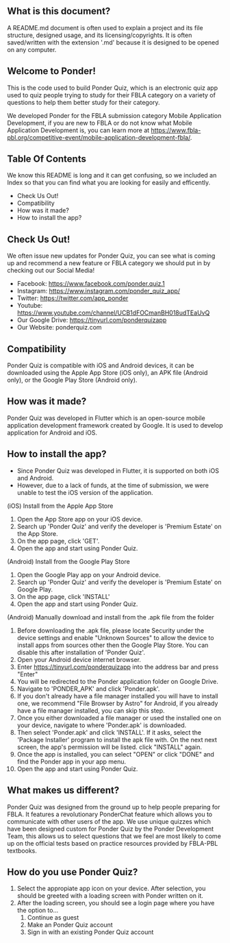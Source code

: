 ## What is this document?
A README.md document is often used to explain a project and its file structure, designed usage, and its licensing/copyrights. It is often saved/written with the extension '.md' because it is designed to be opened on any computer.

## Welcome to Ponder!
This is the code used to build Ponder Quiz, which is an electronic quiz app used to quiz people trying to study for their FBLA category on a variety of questions to help them better study for their category. 

We developed Ponder for the FBLA submission category Mobile Application Development, if you are new to FBLA or do not know what Mobile Application Development is, you can learn more at https://www.fbla-pbl.org/competitive-event/mobile-application-development-fbla/.

## Table Of Contents
We know this README is long and it can get confusing, so we included an Index so that you can find what you are looking for easily and efficently.

* Check Us Out!
* Compatibility 
* How was it made?
* How to install the app?

## Check Us Out!
We often issue new updates for Ponder Quiz, you can see what is coming up and recommend a new feature or FBLA category we should put in by checking out our Social Media!

* Facebook: https://www.facebook.com/ponder.quiz.1
* Instagram: https://www.instagram.com/ponder_quiz_app/
* Twitter: https://twitter.com/app_ponder
* Youtube: https://www.youtube.com/channel/UCB1dFOCmanBH018udTEaUvQ
* Our Google Drive: https://tinyurl.com/ponderquizapp
* Our Website: ponderquiz.com

## Compatibility 
Ponder Quiz is compatible with iOS and Android devices, it can be downloaded using the Apple App Store (iOS only), an APK file (Android only), or the Google Play Store (Android only).

## How was it made?
Ponder Quiz was developed in Flutter which is an open-source mobile application development framework created by Google. It is used to develop application for Android and iOS. 

## How to install the app?
* Since Ponder Quiz was developed in Flutter, it is supported on both iOS and Android.
* However, due to a lack of funds, at the time of submission, we were unable to test the iOS version of the application. 

(iOS) Install from the Apple App Store
1. Open the App Store app on your iOS device.
2. Search up 'Ponder Quiz' and verify the developer is 'Premium Estate' on the App Store.
3. On the app page, click 'GET'.
4. Open the app and start using Ponder Quiz.

(Android) Install from the Google Play Store
1. Open the Google Play app on your Android device.
2. Search up 'Ponder Quiz' and verify the developer is 'Premium Estate' on Google Play.
3. On the app page, click 'INSTALL'
4. Open the app and start using Ponder Quiz.

(Android) Manually download and install from the .apk file from the folder
1. Before downloading the .apk file, please locate Security under the device settings and enable "Unknown Sources" to allow the device to install apps from sources other then the Google Play Store. You can disable this after installation of 'Ponder Quiz'.
2. Open your Android device internet browser.
3. Enter https://tinyurl.com/ponderquizapp into the address bar and press "Enter"
4. You will be redirected to the Ponder application folder on Google Drive.
5. Navigate to 'PONDER_APK' and click 'Ponder.apk'.
6. If you don't already have a file manager installed you will have to install one, we recommend "File Browser by Astro" for Android, if you already have a file manager installed, you can skip this step.
7.  Once you either downloaded a file manager or used the installed one on your device, navigate to where 'Ponder.apk' is downloaded.
8. Then select 'Ponder.apk' and click 'INSTALL'. If it asks, select the 'Package Installer' program to install the apk file with. On the next next screen, the app's permission will be listed. click "INSTALL" again.
9. Once the app is installed, you can select "OPEN" or click "DONE" and find the Ponder app in your app menu.
10. Open the app and start using Ponder Quiz.

## What makes us different?
Ponder Quiz was designed from the ground up to help people preparing for FBLA. It features a revolutionary PonderChat feature which allows you to communicate with other users of the app. We use unique quizzes which have been designed custom for Ponder Quiz by the Ponder Development Team, this allows us to select questions that we feel are most likely to come up on the official tests based on practice resources provided by FBLA-PBL textbooks.

## How do you use Ponder Quiz?
1. Select the appropiate app icon on your device. After selection, you should be greeted with a loading screen with Ponder written on it.
2. After the loading screen, you should see a login page where you have the option to...
	1. Continue as guest
	2. Make an Ponder Quiz account
	3. Sign in with an existing Ponder Quiz account
